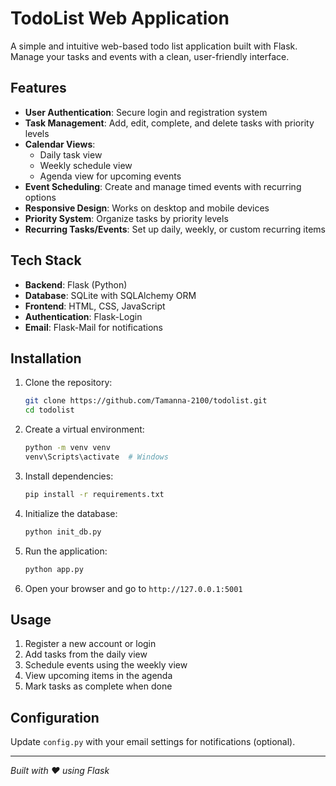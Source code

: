 # TodoList Web Application

A simple and intuitive web-based todo list application built with Flask. Manage your tasks and events with a clean, user-friendly interface.

## Features

- **User Authentication**: Secure login and registration system
- **Task Management**: Add, edit, complete, and delete tasks with priority levels
- **Calendar Views**: 
  - Daily task view
  - Weekly schedule view
  - Agenda view for upcoming events
- **Event Scheduling**: Create and manage timed events with recurring options
- **Responsive Design**: Works on desktop and mobile devices
- **Priority System**: Organize tasks by priority levels
- **Recurring Tasks/Events**: Set up daily, weekly, or custom recurring items

## Tech Stack

- **Backend**: Flask (Python)
- **Database**: SQLite with SQLAlchemy ORM
- **Frontend**: HTML, CSS, JavaScript
- **Authentication**: Flask-Login
- **Email**: Flask-Mail for notifications

## Installation

1. Clone the repository:
   ```bash
   git clone https://github.com/Tamanna-2100/todolist.git
   cd todolist
   ```

2. Create a virtual environment:
   ```bash
   python -m venv venv
   venv\Scripts\activate  # Windows
   ```

3. Install dependencies:
   ```bash
   pip install -r requirements.txt
   ```

4. Initialize the database:
   ```bash
   python init_db.py
   ```

5. Run the application:
   ```bash
   python app.py
   ```

6. Open your browser and go to `http://127.0.0.1:5001`

## Usage

1. Register a new account or login
2. Add tasks from the daily view
3. Schedule events using the weekly view
4. View upcoming items in the agenda
5. Mark tasks as complete when done

## Configuration

Update `config.py` with your email settings for notifications (optional).

---

*Built with ❤️ using Flask*
